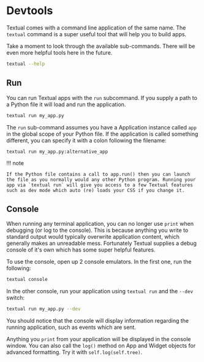 # Devtools

Textual comes with a command line application of the same name. The `textual` command is a super useful tool that will help you to build apps.

Take a moment to look through the available sub-commands. There will be even more helpful tools here in the future.

```bash
textual --help
```

## Run

You can run Textual apps with the `run` subcommand. If you supply a path to a Python file it will load and run the application.

```bash
textual run my_app.py
```

The `run` sub-command assumes you have a Application instance called `app` in the global scope of your Python file. If the application is called something different, you can specify it with a colon following the filename:

```
textual run my_app.py:alternative_app
```

!!! note

    If the Python file contains a call to app.run() then you can launch the file as you normally would any other Python program. Running your app via `textual run` will give you access to a few Textual features such as dev mode which auto (re) loads your CSS if you change it.

## Console

When running any terminal application, you can no longer use `print` when debugging (or log to the console). This is because anything you write to standard output would typically overwrite application content, which generally makes an unreadable mess. Fortunately Textual supplies a debug console of it's own which has some super helpful features.

To use the console, open up 2 console emulators. In the first one, run the following:

```bash
textual console
```

In the other console, run your application using `textual run` and the `--dev` switch:

```bash
textual run my_app.py --dev
```

You should notice that the console will display information regarding the running application, such as events which are sent.

Anything you `print` from your application will be displayed in the console window. You can also call the `log()` method on App and Widget objects for advanced formatting. Try it with `self.log(self.tree)`.

